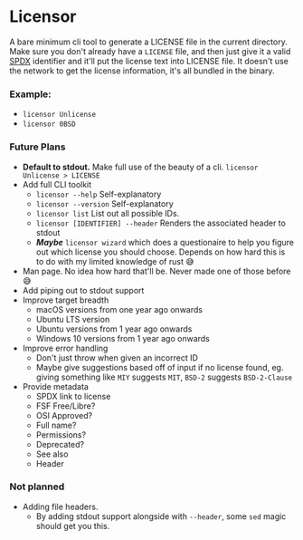 # Licensor

A bare minimum cli tool to generate a LICENSE file in the current directory. Make sure you don't already have a `LICENSE` file, and then just give it a valid [SPDX](https://spdx.org/licenses/) identifier and it'll put the license text into LICENSE file. It doesn't use the network to get the license information, it's all bundled in the binary.

### Example:

- `licensor Unlicense`
- `licensor 0BSD`

### Future Plans

- **Default to stdout.** Make full use of the beauty of a cli. `licensor Unlicense > LICENSE`
- Add full CLI toolkit
  - `licensor --help` Self-explanatory
  - `licensor --version` Self-explanatory
  - `licensor list` List out all possible IDs.
  - `licensor [IDENTIFIER] --header` Renders the associated header to stdout
  - _**Maybe**_ `licensor wizard` which does a questionaire to help you figure out which license you should choose. Depends on how hard this is to do with my limited knowledge of rust 😅
- Man page. No idea how hard that'll be. Never made one of those before 😅
- Add piping out to stdout support
- Improve target breadth
  - macOS versions from one year ago onwards
  - Ubuntu LTS version
  - Ubuntu versions from 1 year ago onwards
  - Windows 10 versions from 1 year ago onwards
- Improve error handling
  - Don't just throw when given an incorrect ID
  - Maybe give suggestions based off of input if no license found, eg. giving something like `MIY` suggests `MIT`, `BSD-2` suggests `BSD-2-Clause`
- Provide metadata
  - SPDX link to license
  - FSF Free/Libre?
  - OSI Approved?
  - Full name?
  - Permissions?
  - Deprecated?
  - See also
  - Header

### Not planned

- Adding file headers.
  - By adding stdout support alongside with `--header`, some `sed` magic should get you this.
